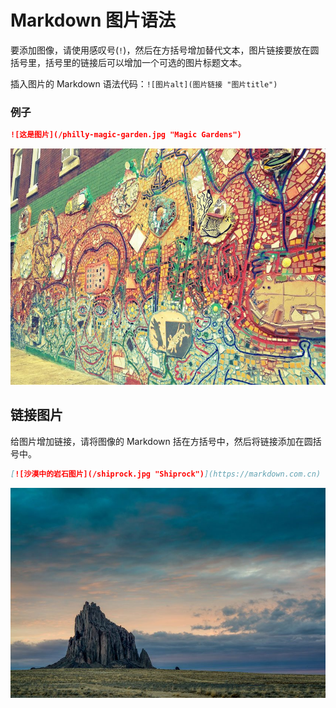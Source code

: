 # Markdown 图片语法
要添加图像，请使用感叹号(`!`)，然后在方括号增加替代文本，图片链接要放在圆括号里，括号里的链接后可以增加一个可选的图片标题文本。

插入图片的 Markdown 语法代码：`![图片alt](图片链接 "图片title")`
### 例子
```Markdown
![这是图片](/philly-magic-garden.jpg "Magic Gardens")
```
![这是图片](/philly-magic-garden.jpg "Magic Garden")
## 链接图片
给图片增加链接，请将图像的 Markdown 括在方括号中，然后将链接添加在圆括号中。
```Markdown
[![沙漠中的岩石图片](/shiprock.jpg "Shiprock")](https://markdown.com.cn)
```
[![沙漠中的岩石图片](/shiprock.jpg "Shiprock")](https://markdown.com.cn)